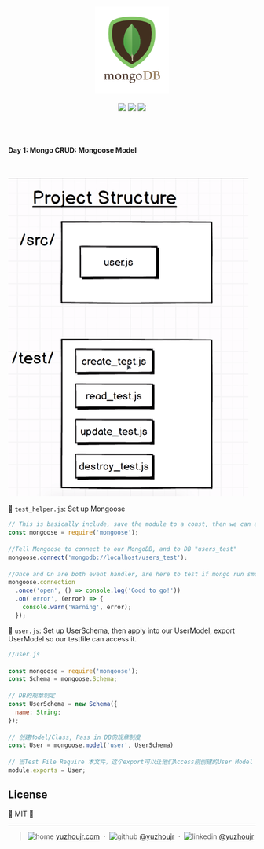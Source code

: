 <h3 style="text-align:center;font-weight: 300;" align="center">
  <img src="/img/mongodb.png" width="150px">
</h3>

<p align="center">
  <img src="https://img.shields.io/badge/license-MIT-yellow.svg?style=flat-square">
  <img src="https://img.shields.io/badge/downloads-0k-yellow.svg?style=flat-square">
  <img src="https://img.shields.io/badge/build-passing-yellow.svg?style=flat-square">
</p>

<br>
<br>

#### Day 1: Mongo CRUD: Mongoose Model

<br>

![](/img/mongoCRUD_projectStructure.PNG)

🍉 `test_helper.js`: Set up Mongoose
```js
// This is basically include, save the module to a const, then we can access its API.
const mongoose = require('mongoose');

//Tell Mongoose to connect to our MongoDB, and to DB "users_test"
mongoose.connect('mongodb://localhost/users_test');

//Once and On are both event handler, are here to test if mongo run smoothly
mongoose.connection
  .once('open', () => console.log('Good to go!'))
  .on('error', (error) => {
    console.warn('Warning', error);
  });
```


🍏 `user.js`: Set up UserSchema, then apply into our UserModel, export UserModel so our testfile can access it.

```js
//user.js

const mongoose = require('mongoose');
const Schema = mongoose.Schema;

// DB的规章制定
const UserSchema = new Schema({
  name: String;
});

// 创建Model/Class, Pass in DB的规章制度
const User = mongoose.model('user', UserSchema)

// 当Test File Require 本文件，这个export可以让他们Access刚创建的User Model
module.exports = User;

```


## License

🌱 MIT 🌱

---

> ![home](http://yuzhoujr.com/emoji/home.svg) [yuzhoujr.com](http://www.yuzhoujr.com) &nbsp;&middot;&nbsp;
> ![github](http://yuzhoujr.com/emoji/github.svg)  [@yuzhoujr](https://github.com/yuzhoujr) &nbsp;&middot;&nbsp;
> ![linkedin](http://yuzhoujr.com/emoji/linkedin.svg)  [@yuzhoujr](https://linkedin.com/in/yuzhoujr)
